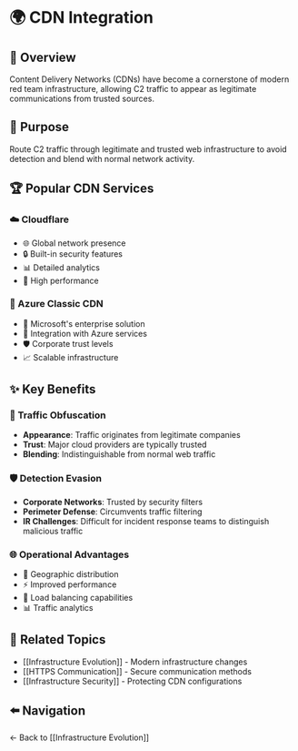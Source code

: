 # 🌍 CDN Integration

## 📖 Overview
Content Delivery Networks (CDNs) have become a cornerstone of modern red team infrastructure, allowing C2 traffic to appear as legitimate communications from trusted sources.

## 🎯 Purpose
Route C2 traffic through legitimate and trusted web infrastructure to avoid detection and blend with normal network activity.

## 🏆 Popular CDN Services

### ☁️ Cloudflare
- 🌐 Global network presence
- 🔒 Built-in security features
- 📊 Detailed analytics
- 🚀 High performance

### 🔵 Azure Classic CDN
- 🏢 Microsoft's enterprise solution
- 🔗 Integration with Azure services
- 🛡️ Corporate trust levels
- 📈 Scalable infrastructure

## ✨ Key Benefits

### 🥷 Traffic Obfuscation
- **Appearance**: Traffic originates from legitimate companies
- **Trust**: Major cloud providers are typically trusted
- **Blending**: Indistinguishable from normal web traffic

### 🛡️ Detection Evasion
- **Corporate Networks**: Trusted by security filters
- **Perimeter Defense**: Circumvents traffic filtering
- **IR Challenges**: Difficult for incident response teams to distinguish malicious traffic

### 🌐 Operational Advantages
- 📍 Geographic distribution
- ⚡ Improved performance
- 🔄 Load balancing capabilities
- 📊 Traffic analytics

## 🔗 Related Topics
- [[Infrastructure Evolution]] - Modern infrastructure changes
- [[HTTPS Communication]] - Secure communication methods
- [[Infrastructure Security]] - Protecting CDN configurations

## ⬅️ Navigation
← Back to [[Infrastructure Evolution]]
